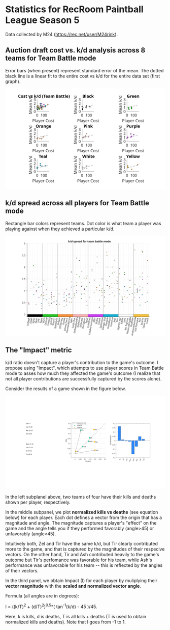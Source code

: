 # Statistics for RecRoom Paintball League Season 5

Data collected by M24 (https://rec.net/user/M24rink).

## Auction draft cost vs. k/d analysis across 8 teams for Team Battle mode 

Error bars (when present) represent standard error of the mean. The dotted black line is a linear fit to the entire cost vs k/d for the entire data set (first graph).

![Cost vs k/d](https://github.com/DebrajGhose/RecRoomPaintball/blob/master/Season%205/CostvsKD.svg)


## k/d spread across all players for Team Battle mode

Rectangle bar colors represent teams. Dot color is what team a player was playing against when they achieved a particular k/d.

![k/ds for each player](https://github.com/DebrajGhose/RecRoomPaintball/blob/master/Season%205/KDspread.svg)

## The "Impact" metric

k/d ratio doesn't capture a player's contribution to the game's outcome. I propose using "Impact", which attempts to use player scores in Team Battle mode to asses how much they affected the game's outcome (I realize that not all player contributions are successfully captured by the scores alone).

Consider the results of a game shown in the figure below.

![Impact metric](https://github.com/DebrajGhose/RecRoomPaintball/blob/master/Metrics/Metric.svg)

In the left subplanel above, two teams of four have their kills and deaths shown per player, respectively.

In the middle subpanel, we plot **normalized kills vs deaths** (see equation below) for each player. Each dot defines a vector from the origin that has a magnitude and angle. The magnitude captures a player's "effect" on the game and the angle tells you if they performed favorably (angle>45) or unfavorably (angle<45).

Intuitively both, Zel and Tir have the same k/d, but Tir clearly contributed more to the game, and that is captured by the magnitudes of their respecive vectors. On the other hand, Tir and Ash contributed heavily to the game's outcome but Tir's perfomance was favorable for his team, while Ash's performance was unfavorable for his team -- this is reflected by the angles of their vectors.

In the third panel, we obtain Impact (I) for each player by muliplying their **vector magnitude** with the **scaled and normalized vector angle**.

Formula (all angles are in degrees):

I = ((k/T)<sup>2</sup> + (d/T)<sup>2</sup>)<sup>0.5</sup>*( tan<sup>-1</sup>(k/d) - 45 )/45.

Here, k is kills, d is deaths, T is all kills + deaths (T is used to obtain normalized kills and deaths). Note that I goes from -1 to 1.

